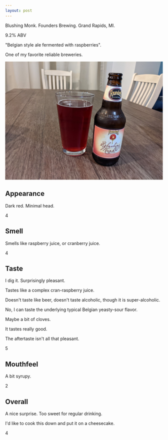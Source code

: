 ```yaml
---
layout: post
---
```

Blushing Monk.
Founders Brewing.
Grand Rapids, MI.

9.2% ABV

"Belgian style ale fermented with raspberries".

One of my favorite reliable breweries.

<img class="beer-photo" src="/beer/images/2021-05-14-founders-blushing-monk.jpg"/>



## Appearance

Dark red. Minimal head.

4


## Smell

Smells like raspberry juice, or cranberry juice.

4


## Taste

I dig it.
Surprisingly pleasant.

Tastes like a complex cran-raspberry juice.

Doesn't taste like beer,
doesn't taste alcoholic,
though it is super-alcoholic.

No, I can taste the underlying typical Belgian yeasty-sour flavor.

Maybe a bit of cloves.

It tastes really good.

The aftertaste isn't all that pleasant.

5


## Mouthfeel

A bit syrupy.

2


## Overall

A nice surprise.
Too sweet for regular drinking.

I'd like to cook this down and put it on a cheesecake.

4
